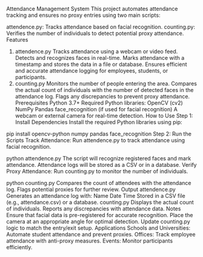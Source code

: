 
Attendance Management System
This project automates attendance tracking and ensures no proxy entries using two main scripts:

attendence.py: Tracks attendance based on facial recognition.
counting.py: Verifies the number of individuals to detect potential proxy attendance.
Features
1. attendence.py
Tracks attendance using a webcam or video feed.
Detects and recognizes faces in real-time.
Marks attendance with a timestamp and stores the data in a file or database.
Ensures efficient and accurate attendance logging for employees, students, or participants.
2. counting.py
Monitors the number of people entering the area.
Compares the actual count of individuals with the number of detected faces in the attendance log.
Flags any discrepancies to prevent proxy attendance.
Prerequisites
Python 3.7+
Required Python libraries:
OpenCV (cv2)
NumPy
Pandas
face_recognition (if used for facial recognition)
A webcam or external camera for real-time detection.
How to Use
Step 1: Install Dependencies
Install the required Python libraries using pip:

pip install opencv-python numpy pandas face_recognition
Step 2: Run the Scripts
Track Attendance: Run attendence.py to track attendance using facial recognition.

python attendence.py
The script will recognize registered faces and mark attendance.
Attendance logs will be stored as a CSV or in a database.
Verify Proxy Attendance: Run counting.py to monitor the number of individuals.

python counting.py
Compares the count of attendees with the attendance log.
Flags potential proxies for further review.
Output
attendence.py
Generates an attendance log with:
Name
Date
Time
Stored in a CSV file (e.g., attendance.csv) or a database.
counting.py
Displays the actual count of individuals.
Reports any discrepancies with attendance data.
Notes
Ensure that facial data is pre-registered for accurate recognition.
Place the camera at an appropriate angle for optimal detection.
Update counting.py logic to match the entry/exit setup.
Applications
Schools and Universities: Automate student attendance and prevent proxies.
Offices: Track employee attendance with anti-proxy measures.
Events: Monitor participants efficiently.










